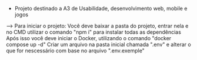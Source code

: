 - Projeto destinado a A3 de Usabilidade, desenvolvimento web, mobile e jogos

--> Para iniciar o projeto:
Você deve baixar a pasta do projeto, entrar nela e no CMD utilizar o comando "npm i" para instalar todas as dependências
Após isso você deve iniciar o Docker, utilizando o comando "docker compose up -d"
Criar um arquivo na pasta inicial chamada ".env" e alterar o que for nescessário com base no arquivo ".env.exemple"




